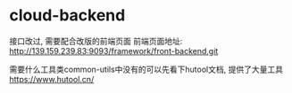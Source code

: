 # cloud-backend

接口改过, 需要配合改版的前端页面 前端页面地址: http://139.159.239.83:9093/framework/front-backend.git

需要什么工具类common-utils中没有的可以先看下hutool文档, 提供了大量工具
https://www.hutool.cn/